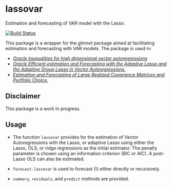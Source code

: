 lassovar
========

Estimation and forecasting of VAR model with the Lasso.

[![Build Status](https://travis-ci.org/lcallot/lassovar.svg?branch=master)](https://travis-ci.org/lcallot/lassovar)

This package is a wrapper for the _glmnet_ package aimed at facilitating estimation and forecasting with VAR models.
The package is used in:
- [*Oracle inequalities for high dimensional vector autoregressions*](http://lcallot.github.io/pub/oracle-var)
- [*Oracle Efficient estimation and Forecasting with the Adaptive Lasso and the Adaptive Group Lasso in Vector Autoregressions.*](http://lcallot.github.io/pub/oracle-forecasting)
- [*Estimation and Forecasting of Large Realized Covariance Matrices and Portfolio Choice.*](http://lcallot.github.io/wp/rcv-fc/)



Disclaimer
---------
This package is a work in progress.


Usage
--------

* The function `lassovar` provides for the estimation of Vector Autoregressions with the Lasso,
or adaptive Lasso using either the Lasso, OLS, or ridge regressions as the initial estimator.
The penalty parameter is chosen using an information criterion (BIC or AIC). A post-Lasso OLS can also be estimated.  

* `forecast.lassovar` is used to forecast (!) either directly or recursively. 

* `summary`, `residuals`, and `predict` methods are provided. 
